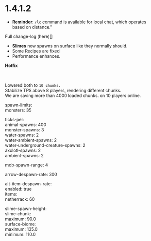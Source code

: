 # 1.4.1.2

* **Reminder**: `/lc` command is available for local chat, which operates based on distance."

Full change-log (here)\[]

* **Slimes** now spawns on surface like they normally should.
* Some Recipes are fixed
* Performance enhances.

**Hotfix**

\
\
Lowered both to `10 chunks.`\
Stabilize TPS above 8 players, rendering different chunks.\
We are saving more than 4000 loaded chunks. on 10 players online.

spawn-limits:\
monsters: 35

ticks-per:\
animal-spawns: 400\
monster-spawns: 3\
water-spawns: 2\
water-ambient-spawns: 2\
water-underground-creature-spawns: 2\
axolotl-spawns: 2\
ambient-spawns: 2

mob-spawn-range: 4

arrow-despawn-rate: 300

alt-item-despawn-rate:\
enabled: true\
items:\
netherrack: 60

slime-spawn-height:\
slime-chunk:\
maximum: 90.0\
surface-biome:\
maximum: 135.0\
minimum: 110.0
